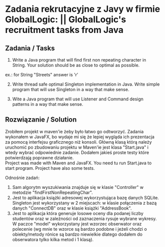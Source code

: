 # Zadania rekrutacyjne z Javy w firmie GlobalLogic: || GlobalLogic's recruitment tasks from Java

## Zadania / Tasks

1. Write a Java program that will find first non repeating character in String. Your solution should be as close to optimal as possible.

ex.: for String "Streets" answer is 'r'

2. Write thread safe optimal Singleton implementation in Java. Write simple program that will use Singleton in a way that make sense.

3. Wite a Java program that will use Listener and Command design patterns in a way that make sense.

## Rozwiązanie / Solution

Zrobiłem projekt w maven'ie żeby było łatwo go odtworzyć. Zadania wykonałem w JavaFX, bo wydaje mi się że lepiej wygląda ich prezentacja za pomocą interfejsu graficznego niż konsoli. Główną klasą którą należy uruchomić po zbudowaniu projektu w Maven'ie jest klasa "Start.java" i wtedy wybrać odpowiednie zadanie. Dodałem jakieś proste testy które potwierdzają poprawne działanie. <br />
Project was made with Maven and JavaFX. You need tu run Start.java to start program. Project have also some tests.

Odnośnie zadań:
1. Sam algorytm wyszukiwania znajduje się w klasie "Controller" w metodzie "findFirstNonRepeatingChar".
2. Jest to aplikacja książki adresowej wykorzystująca bazę danych SQLite. Singleton jest wykorzystany w 2 miejscach: w klasie połączenia z bazą danych "ConnectDB" oraz w klasie książki "AddressBook".
3. Jest to aplikacja która generuje losowe oceny dla podanej liczby studentów oraz w zależności od zaznaczenia rysuje wybrane wykresy. W paczce "model" wykorzystany jest wzorzec obserwator oraz polecenie (wg mnie te wzorce są bardzo podobne i jeżeli chodzi o obiekty/metody rónice są bardzo niewielkie dlatego dodałem do obserwatora tylko kilka metod i 1 klasą).
